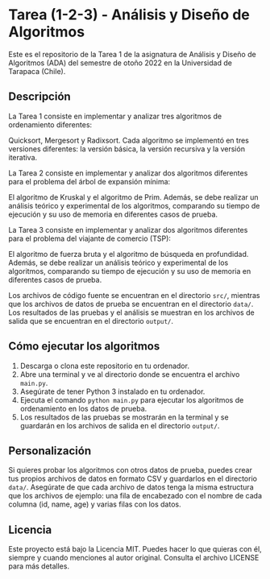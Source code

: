 # Tarea (1-2-3) - Análisis y Diseño de Algoritmos

Este es el repositorio de la Tarea 1 de la asignatura de Análisis y Diseño de Algoritmos (ADA) del semestre de otoño 2022 en la Universidad de Tarapaca (Chile).

## Descripción

La Tarea 1 consiste en implementar y analizar tres algoritmos de ordenamiento diferentes:

Quicksort, Mergesort y Radixsort. Cada algoritmo se implementó en tres versiones diferentes: la versión básica, la versión recursiva y la versión iterativa.

La Tarea 2 consiste en implementar y analizar dos algoritmos diferentes para el problema del árbol de expansión mínima:

El algoritmo de Kruskal y el algoritmo de Prim. Además, se debe realizar un análisis teórico y experimental de los algoritmos, comparando su tiempo de ejecución y su uso de memoria en diferentes casos de prueba.

La Tarea 3 consiste en implementar y analizar dos algoritmos diferentes para el problema del viajante de comercio (TSP):

El algoritmo de fuerza bruta y el algoritmo de búsqueda en profundidad. Además, se debe realizar un análisis teórico y experimental de los algoritmos, comparando su tiempo de ejecución y su uso de memoria en diferentes casos de prueba.


Los archivos de código fuente se encuentran en el directorio `src/`, mientras que los archivos de datos de prueba se encuentran en el directorio `data/`. Los resultados de las pruebas y el análisis se muestran en los archivos de salida que se encuentran en el directorio `output/`.


## Cómo ejecutar los algoritmos

1. Descarga o clona este repositorio en tu ordenador.
2. Abre una terminal y ve al directorio donde se encuentra el archivo `main.py`.
3. Asegúrate de tener Python 3 instalado en tu ordenador.
4. Ejecuta el comando `python main.py` para ejecutar los algoritmos de ordenamiento en los datos de prueba.
5. Los resultados de las pruebas se mostrarán en la terminal y se guardarán en los archivos de salida en el directorio `output/`.

## Personalización

Si quieres probar los algoritmos con otros datos de prueba, puedes crear tus propios archivos de datos en formato CSV y guardarlos en el directorio `data/`. Asegúrate de que cada archivo de datos tenga la misma estructura que los archivos de ejemplo: una fila de encabezado con el nombre de cada columna (id, name, age) y varias filas con los datos.

## Licencia

Este proyecto está bajo la Licencia MIT. Puedes hacer lo que quieras con él, siempre y cuando menciones al autor original. Consulta el archivo LICENSE para más detalles.
